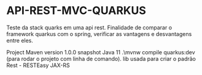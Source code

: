 # API-REST-MVC-QUARKUS
Teste da stack quarks em uma api rest. Finalidade de comparar o framework quarkus com o spring, verificar as vantagens e desvantagens entre eles.

Project Maven
version 1.0.0 snapshot
Java 11
.\mvnw compile quarkus:dev (para rodar o projeto com linha de comando).
lib usada para criar o padrão Rest - RESTEasy JAX-RS
